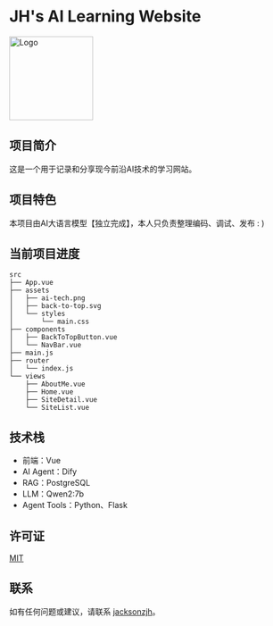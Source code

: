 # JH's AI Learning Website

<img src="src/assets/ai-tech.png" alt="Logo" width="150"/>

## 项目简介

这是一个用于记录和分享现今前沿AI技术的学习网站。

## 项目特色

本项目由AI大语言模型【独立完成】，本人只负责整理编码、调试、发布 : )

## 当前项目进度

```plaintext
src
├── App.vue
├── assets
│   ├── ai-tech.png
│   ├── back-to-top.svg
│   └── styles
│       └── main.css
├── components
│   ├── BackToTopButton.vue
│   └── NavBar.vue
├── main.js
├── router
│   └── index.js
└── views
    ├── AboutMe.vue
    ├── Home.vue
    ├── SiteDetail.vue
    └── SiteList.vue
```

## 技术栈

* 前端：Vue
* AI Agent：Dify
* RAG：PostgreSQL
* LLM：Qwen2:7b
* Agent Tools：Python、Flask

## 许可证

[MIT](LICENSE)

## 联系

如有任何问题或建议，请联系 [jacksonzjh](https://github.com/jacksonzjh)。